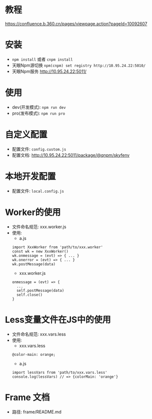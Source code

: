 # 教程
https://confluence.b.360.cn/pages/viewpage.action?pageId=10092607

# 安装
* `npm install` 或者 `cnpm install`
* 天眼Npm源切换 `npm(cnpm) set registry http://10.95.24.22:5010/`
* 天眼Npm服务 http://10.95.24.22:5011/

# 使用
* dev(开发模式): `npm run dev`
* pro(发布模式): `npm run pro`

# 自定义配置
* 配置文件: `config.custom.js`
* 配置文档: http://10.95.24.22:5011/package/@qnpm/skyfenv

# 本地开发配置
* 配置文件: `local.config.js`

# Worker的使用
* 文件命名规范: xxx.worker.js
* 使用: 
	* a.js
	```
    import XxxWorker from 'path/to/xxx.worker'
    const wk = new XxxWorker()
    wk.onmessage = (evt) => { ... }
    wk.onerror = (evt) => { ... }
    wk.postMessage(data)
	```
	* xxx.worker.js
	```
	onmessage = (evt) => {
	  ...
	  self.postMessage(data)
	  self.close()
	}
	```

# Less变量文件在JS中的使用
* 文件命名规范: xxx.vars.less
* 使用:
	* xxx.vars.less
	```
	@color-main: orange;
	```
	* a.js
	```
	import lessVars from 'path/to/xxx.vars.less'
	console.log(lessVars) // => {colorMain: 'orange'}
	```

# Frame 文档
* 路径: frame/README.md

